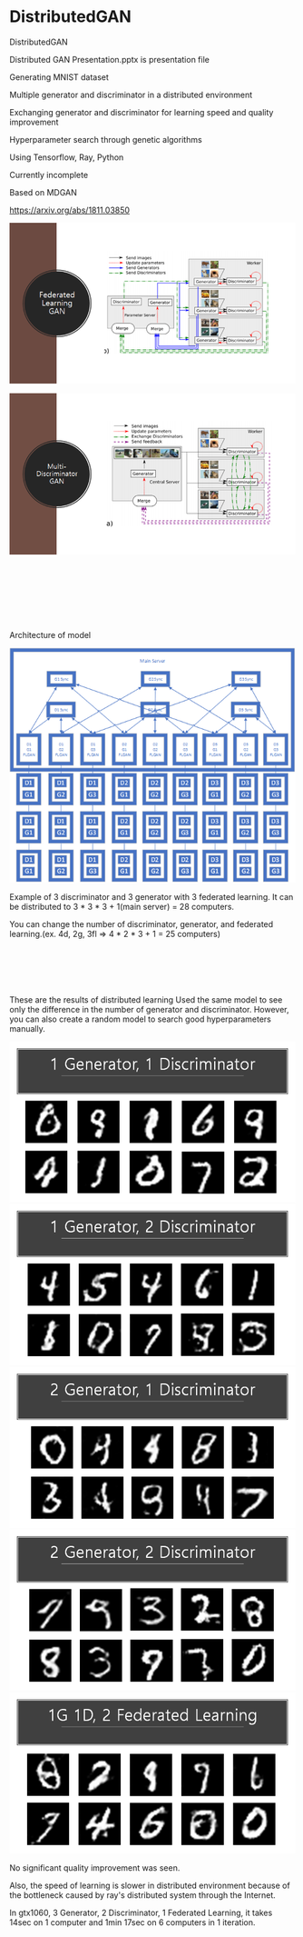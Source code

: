# DistributedGAN
DistributedGAN

Distributed GAN Presentation.pptx is presentation file

Generating MNIST dataset

Multiple generator and discriminator in a distributed environment

Exchanging generator and discriminator for learning speed and quality improvement

Hyperparameter search through genetic algorithms

Using Tensorflow, Ray, Python

Currently incomplete

Based on MDGAN 

https://arxiv.org/abs/1811.03850

![architecture](./results/FLGAN.png)

![architecture](./results/MDGAN.png)


<br  /><br  /><br  /><br  /><br  /><br  />


Architecture of model

![architecture](./results/architecture.png)

Example of 3 discriminator and 3 generator with 3 federated learning. It can be distributed to 3 * 3 * 3 + 1(main server) = 28 computers.

You can change the number of discriminator, generator, and federated learning.(ex. 4d, 2g, 3fl => 4 * 2 * 3 + 1 = 25 computers)
<br  /><br  /><br  /><br  /><br  /><br  />

These are the results of distributed learning
Used the same model to see only the difference in the number of generator and discriminator.
However, you can also create a random model to search good hyperparameters manually.

![architecture](./results/1g1d.png)
![architecture](./results/1g2d.png)
![architecture](./results/2g1d.png)
![architecture](./results/2g2d.png)
![architecture](./results/1g1d2fl.png)

No significant quality improvement was seen.

Also, the speed of learning is slower in distributed environment because of the bottleneck caused by ray's distributed system through the Internet.

In gtx1060, 3 Generator, 2 Discriminator, 1 Federated Learning, it takes 14sec on 1 computer and 1min 17sec on 6 computers in 1 iteration.
